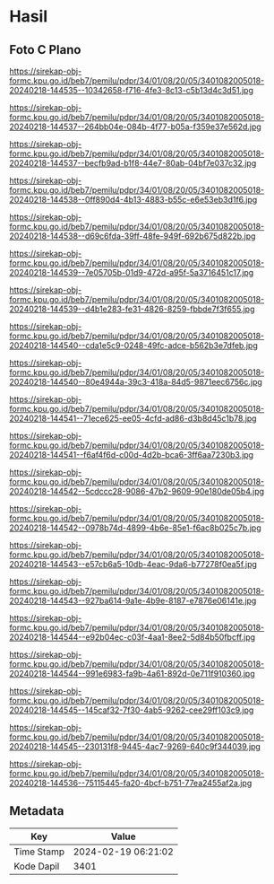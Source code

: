 # Hasil

## Foto C Plano

https://sirekap-obj-formc.kpu.go.id/beb7/pemilu/pdpr/34/01/08/20/05/3401082005018-20240218-144535--10342658-f716-4fe3-8c13-c5b13d4c3d51.jpg

https://sirekap-obj-formc.kpu.go.id/beb7/pemilu/pdpr/34/01/08/20/05/3401082005018-20240218-144537--264bb04e-084b-4f77-b05a-f359e37e562d.jpg

https://sirekap-obj-formc.kpu.go.id/beb7/pemilu/pdpr/34/01/08/20/05/3401082005018-20240218-144537--becfb9ad-b1f8-44e7-80ab-04bf7e037c32.jpg

https://sirekap-obj-formc.kpu.go.id/beb7/pemilu/pdpr/34/01/08/20/05/3401082005018-20240218-144538--0ff890d4-4b13-4883-b55c-e6e53eb3d1f6.jpg

https://sirekap-obj-formc.kpu.go.id/beb7/pemilu/pdpr/34/01/08/20/05/3401082005018-20240218-144538--d69c6fda-39ff-48fe-949f-692b675d822b.jpg

https://sirekap-obj-formc.kpu.go.id/beb7/pemilu/pdpr/34/01/08/20/05/3401082005018-20240218-144539--7e05705b-01d9-472d-a95f-5a3716451c17.jpg

https://sirekap-obj-formc.kpu.go.id/beb7/pemilu/pdpr/34/01/08/20/05/3401082005018-20240218-144539--d4b1e283-fe31-4826-8259-fbbde7f3f655.jpg

https://sirekap-obj-formc.kpu.go.id/beb7/pemilu/pdpr/34/01/08/20/05/3401082005018-20240218-144540--cda1e5c9-0248-49fc-adce-b562b3e7dfeb.jpg

https://sirekap-obj-formc.kpu.go.id/beb7/pemilu/pdpr/34/01/08/20/05/3401082005018-20240218-144540--80e4944a-39c3-418a-84d5-9871eec6756c.jpg

https://sirekap-obj-formc.kpu.go.id/beb7/pemilu/pdpr/34/01/08/20/05/3401082005018-20240218-144541--71ece625-ee05-4cfd-ad86-d3b8d45c1b78.jpg

https://sirekap-obj-formc.kpu.go.id/beb7/pemilu/pdpr/34/01/08/20/05/3401082005018-20240218-144541--f6af4f6d-c00d-4d2b-bca6-3ff6aa7230b3.jpg

https://sirekap-obj-formc.kpu.go.id/beb7/pemilu/pdpr/34/01/08/20/05/3401082005018-20240218-144542--5cdccc28-9086-47b2-9609-90e180de05b4.jpg

https://sirekap-obj-formc.kpu.go.id/beb7/pemilu/pdpr/34/01/08/20/05/3401082005018-20240218-144542--0978b74d-4899-4b6e-85e1-f6ac8b025c7b.jpg

https://sirekap-obj-formc.kpu.go.id/beb7/pemilu/pdpr/34/01/08/20/05/3401082005018-20240218-144543--e57cb6a5-10db-4eac-9da6-b77278f0ea5f.jpg

https://sirekap-obj-formc.kpu.go.id/beb7/pemilu/pdpr/34/01/08/20/05/3401082005018-20240218-144543--927ba614-9a1e-4b9e-8187-e7876e06141e.jpg

https://sirekap-obj-formc.kpu.go.id/beb7/pemilu/pdpr/34/01/08/20/05/3401082005018-20240218-144544--e92b04ec-c03f-4aa1-8ee2-5d84b50fbcff.jpg

https://sirekap-obj-formc.kpu.go.id/beb7/pemilu/pdpr/34/01/08/20/05/3401082005018-20240218-144544--991e6983-fa9b-4a61-892d-0e711f910360.jpg

https://sirekap-obj-formc.kpu.go.id/beb7/pemilu/pdpr/34/01/08/20/05/3401082005018-20240218-144545--145caf32-7f30-4ab5-9262-cee29ff103c9.jpg

https://sirekap-obj-formc.kpu.go.id/beb7/pemilu/pdpr/34/01/08/20/05/3401082005018-20240218-144545--230131f8-9445-4ac7-9269-640c9f344039.jpg

https://sirekap-obj-formc.kpu.go.id/beb7/pemilu/pdpr/34/01/08/20/05/3401082005018-20240218-144536--75115445-fa20-4bcf-b751-77ea2455af2a.jpg


## Metadata

| Key        | Value               |
| ---------- | ------------------- |
| Time Stamp | 2024-02-19 06:21:02 |
| Kode Dapil | 3401                |



